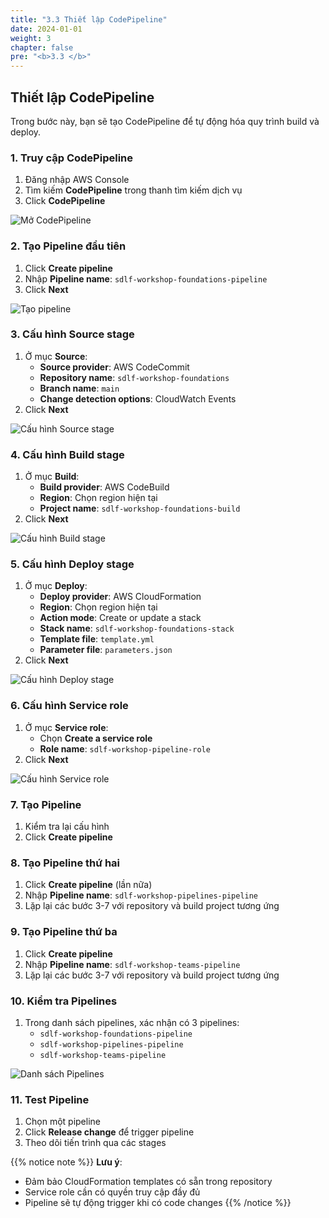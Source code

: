 ```yaml
---
title: "3.3 Thiết lập CodePipeline"
date: 2024-01-01
weight: 3
chapter: false
pre: "<b>3.3 </b>"
---
```


## Thiết lập CodePipeline

Trong bước này, bạn sẽ tạo CodePipeline để tự động hóa quy trình build và deploy.

### 1. Truy cập CodePipeline
1. Đăng nhập AWS Console
2. Tìm kiếm **CodePipeline** trong thanh tìm kiếm dịch vụ
3. Click **CodePipeline**

![Mở CodePipeline](../../../static/images/3/3.14_OpenCodePipeline.png?width=90pc)

### 2. Tạo Pipeline đầu tiên
1. Click **Create pipeline**
2. Nhập **Pipeline name**: `sdlf-workshop-foundations-pipeline`
3. Click **Next**

![Tạo pipeline](../../../static/images/3/3.15_CreatePipeline.png?width=90pc)

### 3. Cấu hình Source stage
1. Ở mục **Source**:
   - **Source provider**: AWS CodeCommit
   - **Repository name**: `sdlf-workshop-foundations`
   - **Branch name**: `main`
   - **Change detection options**: CloudWatch Events
2. Click **Next**

![Cấu hình Source stage](../../../static/images/3/3.16_ConfigureSourceStage.png?width=90pc)

### 4. Cấu hình Build stage
1. Ở mục **Build**:
   - **Build provider**: AWS CodeBuild
   - **Region**: Chọn region hiện tại
   - **Project name**: `sdlf-workshop-foundations-build`
2. Click **Next**

![Cấu hình Build stage](../../../static/images/3/3.17_ConfigureBuildStage.png?width=90pc)

### 5. Cấu hình Deploy stage
1. Ở mục **Deploy**:
   - **Deploy provider**: AWS CloudFormation
   - **Region**: Chọn region hiện tại
   - **Action mode**: Create or update a stack
   - **Stack name**: `sdlf-workshop-foundations-stack`
   - **Template file**: `template.yml`
   - **Parameter file**: `parameters.json`
2. Click **Next**

![Cấu hình Deploy stage](../../../static/images/3/3.18_ConfigureDeployStage.png?width=90pc)

### 6. Cấu hình Service role
1. Ở mục **Service role**:
   - Chọn **Create a service role**
   - **Role name**: `sdlf-workshop-pipeline-role`
2. Click **Next**

![Cấu hình Service role](../../../static/images/3/3.19_ConfigureServiceRole.png?width=90pc)

### 7. Tạo Pipeline
1. Kiểm tra lại cấu hình
2. Click **Create pipeline**

### 8. Tạo Pipeline thứ hai
1. Click **Create pipeline** (lần nữa)
2. Nhập **Pipeline name**: `sdlf-workshop-pipelines-pipeline`
3. Lặp lại các bước 3-7 với repository và build project tương ứng

### 9. Tạo Pipeline thứ ba
1. Click **Create pipeline**
2. Nhập **Pipeline name**: `sdlf-workshop-teams-pipeline`
3. Lặp lại các bước 3-7 với repository và build project tương ứng

### 10. Kiểm tra Pipelines
1. Trong danh sách pipelines, xác nhận có 3 pipelines:
   - `sdlf-workshop-foundations-pipeline`
   - `sdlf-workshop-pipelines-pipeline`
   - `sdlf-workshop-teams-pipeline`

![Danh sách Pipelines](../../../static/images/3/3.20_PipelineList.png?width=90pc)

### 11. Test Pipeline
1. Chọn một pipeline
2. Click **Release change** để trigger pipeline
3. Theo dõi tiến trình qua các stages

{{% notice note %}}
**Lưu ý**:
- Đảm bảo CloudFormation templates có sẵn trong repository
- Service role cần có quyền truy cập đầy đủ
- Pipeline sẽ tự động trigger khi có code changes
{{% /notice %}} 